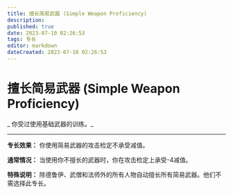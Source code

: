 ```yaml
---
title: 擅长简易武器 (Simple Weapon Proficiency)
description: 
published: true
date: 2023-07-10 02:26:53
tags: 专长
editor: markdown
dateCreated: 2023-07-10 02:26:53
---
```


# 擅长简易武器 (Simple Weapon Proficiency)

_ 你受过使用基础武器的训练。_

* * *

**专长效果：** 你使用简易武器的攻击检定不承受减值。

**通常情况：** 当使用你不擅长的武器时，你在攻击检定上承受-4减值。

**特殊说明：** 除德鲁伊、武僧和法师外的所有人物自动擅长所有简易武器。他们不需选择此专长。

